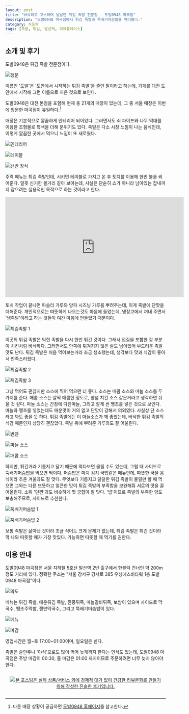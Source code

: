 ```yaml
---
layout: post
title: "바삭하고 고소하며 달달한 튀김 족발 전문점 - 도발0948 마곡점"
description: "도발0948 마곡점에서 튀김 족발과 뚝배기머슴밥을 먹어봤다."
category: 식도락
tags: [족발, 튀김, 발산역, 리뷰플레이스]
---
```


## 소개 및 후기

도발0948은 튀김 족발 전문점이다.

![정문](https://lh3.googleusercontent.com/-RXOiHhWz0GQ/Wi_ax9WodZI/AAAAAAAAcGs/Wf2JZKUIOG4RYDPv0QIfFz2kpk-ti49agCE0YBhgL/s560/dobal0948.jpg)

이름인 '도발'은 '도안에서 시작하는 튀김 족발'을 줄인 말이라고 하는데,
가게를 대전 도안에서 시작해 그런 이름으로 지은 것으로 보인다.

도발0948은 대전 본점을 포함해 현재 총 21개의 매장이 있는데,
그 중 서울 매장은 이번에 방문한 마곡점이 유일하다.[^1]

[^1]: 다른 매장 상황이 궁금하면 [도발0948 홈페이지](http://i-web.kr/dobal0948)를 참고한다.

매장은 기본적으로 깔끔하게 인테리어 되어있다.
그러면서도 쇠 파이프와 나무 막대를 이용한 조형물로 특색을 더해 분위기도 있다.
족발은 다소 시장 느낌이 나는 음식인데,
이렇게 깔끔한 곳에서 먹으니 느낌이 또 새로웠다.

![인테리어](https://lh3.googleusercontent.com/-abv1fCb8o5k/Wi_biipX4XI/AAAAAAAAcHA/hXcSsxgPQOsAQU8jeqNNIyBXS7NBrXWagCE0YBhgL/s560/dobal0948-02.jpg)

![테이블](https://lh3.googleusercontent.com/j0Noh4ff9YRPxmeu70qY0yNPEDFrExb4v47MK796asqMh-lMp2Q8BTn4uqFWAQ8UDyH1flFuyor_pw=s560)

![선반 장식](https://lh3.googleusercontent.com/-UbWML2sDSdQ/Wi_b4_ZmNwI/AAAAAAAAcHQ/tB4iPsK4NaA4ztUmXy8i7ta0c7Nsz3dcQCE0YBhgL/s560/dobal0948-03.jpg)

주력 메뉴는 튀김 족발인데,
시키면 테이블로 가지고 온 후
토치를 이용해 한번 불을 쐬어준다.
얼핏 신기한 볼거리 같아 보이는데,
사실은 단순히 쇼가 아니라
남아있는 잡내까지 잡으려는 실용적인 목적으로 하는 것이라고 한다.

<center><iframe width="560" height="315" src="https://www.youtube.com/embed/7nN220RSkO0" frameborder="0" gesture="media" allow="encrypted-media" allowfullscreen></iframe></center>

토치 작업이 끝나면
파슬리 가루와 양파 시즈닝 가루를 뿌려주는데,
이게 족발에 단맛을 더해준다.
개인적으로는 따뜻하게 나오는것도 마음에 들었는데,
냉장고에서 꺼내 주면서 '냉족발'이라고 하는 것들이 여간 마음에 안들었기 때문이다.

![튀김족발 1](https://lh3.googleusercontent.com/4o1izb_gblxZoO23MAaIgmRiyD-bHpeAxZOqwH_hRFEXeaKsXQKTaMYoN87mrG3-V73N_-Sq5V1taQ=s560)

이곳의 튀김 족발은 익힌 족발을 다시 한번 튀긴 것이다.
그래서 껍질을 포함한 겉 부분이 치킨처럼 바삭하다.
그러면서도 안쪽에 튀겨지지 않은 살도 남아있어 부드러운 족발 맛도 난다.
튀김 족발은 처음 먹어보는거라 조금 생소했는데,
생각보다 맛과 식감이 좋아서 만족스러웠다.

![튀김족발 2](https://lh3.googleusercontent.com/P6Hgjb8b1F2EP2My5huGJXT0ep0bu-iT2BVi4v4eWXV_RCMeio5qPPYzKjkFX9xpW9j95DooUBHI1g=s560)

![튀김족발 3](https://lh3.googleusercontent.com/DKG7EbU7MiuFw9ZuDtdILbtQIUus-Zj6qVPbs8BiC0CTwN5OcRAsTMICd4nWythhs2ZhTh3EXvlb0w=s560)

그냥 먹어도 괜찮지만 소스에 찍어 먹으면 더 좋다.
소스는 매콤 소스와 마늘 소스를 두가지를 준다.
매콤 소스는 살짝 매콤한 정도로, 양념 치킨 소스 같은거라고 생각하면 쉬울 것 같다.
마늘 소스는 간장에 다진마늘, 그리고 잘게 썬 땡초를 넣은 것으로 보인다.
마늘과 땡초를 넣었는데도 매운맛이 거의 없고 단맛이 강해서 의외였다.
사실상 단 소스라고 봐도 좋을 듯 하다.
튀김 족발에는 이 마늘소스가 꽤 좋았는데,
바삭한 튀김 족발의 식감 때문인지 상당히 괜찮았다.
족발 위에 뿌려준 가루와도 잘 어울린다.

![반찬](https://lh3.googleusercontent.com/j5yJXREo1ad1Wpj0JUWHZ6Sy_EHPcvwVwSUWzet9XKVmPsCrCw5aeq2GvZSIXrzhyceMI_zqxb33Yw=s560)

![마늘 소스](https://lh3.googleusercontent.com/-uWjlJuTeDJb8GCu_IzU8b62glugU-i7iKqrd6Q3HPYcNPdjoUPuXuOEsFdAOadYXZ7YZ_IMbkeidg=s560)

![매콤 소스](https://lh3.googleusercontent.com/I6PM7QicY751C-OaPA3fcrYz9OQ7BUxDsyIa2ZO461eVw2ob-Pw3xlUe_AmN8oJDJnqGN4lF07uNMA=s560)

하지만, 튀긴거라 기름지고 달기 때문에 먹다보면 물릴 수도 있는데,
그럴 때 사이드로 뚝배기머슴밥을 먹으면 딱이다.
머슴밥은 마치 김치 국밥같은 메뉴인데,
따뜻한 국물 음식이라 추운 겨울과도 잘 맞다.
무엇보다 기름지고 달달한 튀김 족발이 물릴만 할 때 먹으면
그와는 다른 뜨뜻하고 얼큰한 맛이 튀김 족발의 부족함을 보완해줘 서로의 맛을 끌어올린다.
소위 '단짠'과도 비슷하게 맛 궁합이 잘 맞다.
'밥'이므로 족발의 부족한 양도 보충해주므로, 사이드로 추천한다.

![뚝배기머슴밥 1](https://lh3.googleusercontent.com/Q_kSm3o75RIAt6dKMUPEPybEOzSTyJCKvoCVYKV5TZ79l9B_9b604RMYShbpgYK2MC-SdIFy8LesBA=s560)

![뚝배기머슴밥 2](https://lh3.googleusercontent.com/jEXBsR9SnVTGiyZXdym4bdFk6DKs_FIMRqR_1kLPhfxlOw5YdHKVGhwSP2xLfOIfXcZjL4tKS-oA3Q=s560)

보통 족발은 삶아낸 것이라 조금 식어도 크게 문제가 없는데,
튀김 족발은 튀긴 것이라 막 나와 따뜻할 때가 가장 맛있다.
가능하면 따뜻할 때 먹기를 권한다.



## 이용 안내

도발0948 마곡점은
서울 지하철 5호선 발산역 2번 출구에서 한블럭 건너인 약 200m 정도 거리에 있다.
정확한 주소는 "서울 강서구 강서로 385 우성에스비타워 1층 도발0948 마곡점"이다.

![약도](https://lh3.googleusercontent.com/-F_QjMIY4uF4/Wi_j3i9DjzI/AAAAAAAAcIM/4uCCXVNlhKIqkgTgl1QTFG0KY15CZEyHQCE0YBhgL/s0/dobal0948-map.gif)

메뉴는 튀김 족발, 매운튀김 족발, 깐풍튀족, 마늘갈비튀족, 보쌈이 있으며
사이드로 막국수, 땡초주먹밥, 쟁반막국수, 그리고 뚝배기머슴밥이 있다.

![메뉴](https://lh3.googleusercontent.com/F_FHBWKDo1SLvH7OuuuVJnRzIqXRzC5aLnzEdQXFN-90XjspiAExqgogRdi7M39FuADaApX2DwJJqA=s560)

![마감](https://lh3.googleusercontent.com/QnnVPPf2BU25MmwWVs18ykPAOHRODzzc0wH_q8fHkikmpWWPigLRar2d_z2cpwjGCXXJbJgp_FEUHA=s560)

영업시간은 월~토 17:00~01:00이며, 일요일은 쉰다.

족발은 술안주나 '야식'으로도 많이 먹어 늦게까지 한다는 인식도 있는데,
도발0948 마곡점은 주방 마감이 00:30, 홀 마감은 01:00 까지이므로
주문하려면 너무 늦지 않아야 한다.



<div style="text-align: center; padding: 1em;"><a href="http://reviewplace.co.kr/detail.php?number=10792" target="_blank"><img src="http://reviewplace.co.kr/blog_traffic.php?key=MTA3OTJ8cmV6bm9h" border="0" alt="본 포스팅은 실제 상품/서비스 외에 경제적 대가 없이 건강한 리뷰문화를 만들기 위해 작성한 진솔한 후기입니다."></a></div>
